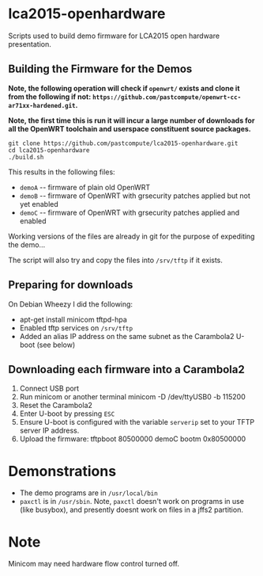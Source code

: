 lca2015-openhardware
====================

Scripts used to build demo firmware for LCA2015 open hardware presentation.


Building the Firmware for the Demos
-----------------------------------

**Note, the following operation will check if `openwrt/` exists and clone it from the following if not: `https://github.com/pastcompute/openwrt-cc-ar71xx-hardened.git`.**

**Note, the first time this is run it will incur a large number of downloads for all the OpenWRT toolchain and userspace constituent source packages.**


```
git clone https://github.com/pastcompute/lca2015-openhardware.git
cd lca2015-openhardware
./build.sh
```

This results in the following files:

* `demoA` -- firmware of plain old OpenWRT
* `demoB` -- firmware of OpenWRT with grsecurity patches applied but not yet enabled
* `demoC` -- firmware of OpenWRT with grsecurity patches applied and enabled

Working versions of the files are already in git for the purpose of expediting the demo...

The script will also try and copy the files into `/srv/tftp` if it exists.

Preparing for downloads
-----------------------

On Debian Wheezy I did the following:

* apt-get install minicom tftpd-hpa
* Enabled tftp services on `/srv/tftp`
* Added an alias IP address on the same subnet as the Carambola2 U-boot (see below)

Downloading each firmware into a Carambola2
-------------------------------------------

1. Connect USB port
2. Run minicom or another terminal
        minicom -D /dev/ttyUSB0 -b 115200
3. Reset the Carambola2
4. Enter U-boot by pressing `ESC`
5. Ensure U-boot is configured with the variable `serverip` set to your TFTP server IP address.
6. Upload the firmware:
        tftpboot 80500000 demoC
        bootm 0x80500000

Demonstrations
==============

* The demo programs are in `/usr/local/bin`
* `paxctl` is in `/usr/sbin`. Note, `paxctl` doesn't work on programs in use (like busybox), and presently doesnt work on files in a jffs2 partition.

Note
====

Minicom may need hardware flow control turned off.
